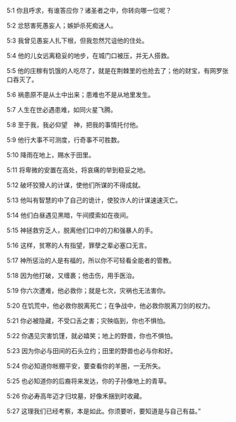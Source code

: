 <a id="1"></a>5:1  你且呼求，有谁答应你？诸圣者之中，你转向哪一位呢？  

<a id="2"></a>5:2  忿怒害死愚妄人；嫉妒杀死痴迷人。  

<a id="3"></a>5:3  我曾见愚妄人扎下根，但我忽然咒诅他的住处。  

<a id="4"></a>5:4  他的儿女远离稳妥的地步，在城门口被压，并无人搭救。  

<a id="5"></a>5:5  他的庄稼有饥饿的人吃尽了，就是在荆棘里的也抢去了；他的财宝，有网罗张口吞灭了。  

<a id="6"></a>5:6  祸患原不是从土中出来；患难也不是从地里发生。  

<a id="7"></a>5:7  人生在世必遇患难，如同火星飞腾。  

<a id="8"></a>5:8  至于我，我必仰望　神，把我的事情托付他。  

<a id="9"></a>5:9  他行大事不可测度，行奇事不可胜数。  

<a id="10"></a>5:10  降雨在地上，赐水于田里。  

<a id="11"></a>5:11  将卑微的安置在高处，将哀痛的举到稳妥之地。  

<a id="12"></a>5:12  破坏狡猾人的计谋，使他们所谋的不得成就。  

<a id="13"></a>5:13  他叫有智慧的中了自己的诡计，使狡诈人的计谋速速灭亡。  

<a id="14"></a>5:14  他们白昼遇见黑暗，午间摸索如在夜间。  

<a id="15"></a>5:15  神拯救穷乏人，脱离他们口中的刀和强暴人的手。  

<a id="16"></a>5:16  这样，贫寒的人有指望，罪孽之辈必塞口无言。  

<a id="17"></a>5:17  神所惩治的人是有福的，所以你不可轻看全能者的管教。  

<a id="18"></a>5:18  因为他打破，又缠裹；他击伤，用手医治。  

<a id="19"></a>5:19  你六次遭难，他必救你；就是七次，灾祸也无法害你。  

<a id="20"></a>5:20  在饥荒中，他必救你脱离死亡；在争战中，他必救你脱离刀剑的权力。  

<a id="21"></a>5:21  你必被隐藏，不受口舌之害；灾殃临到，你也不惧怕。  

<a id="22"></a>5:22  你遇见灾害饥馑，就必嬉笑；地上的野兽，你也不惧怕。  

<a id="23"></a>5:23  因为你必与田间的石头立约；田里的野兽也必与你和好。  

<a id="24"></a>5:24  你必知道你帐棚平安，要查看你的羊圈，一无所失。  

<a id="25"></a>5:25  也必知道你的后裔将来发达，你的子孙像地上的青草。  

<a id="26"></a>5:26  你必寿高年迈才归坟墓，好像禾捆到时收藏。  

<a id="27"></a>5:27  这理我们已经考察，本是如此。你须要听，要知道是与自己有益。”  
